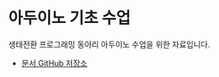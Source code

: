# 아두이노 기초 수업

생태전환 프로그래밍 동아리 아두이노 수업을 위한 자료입니다.

- [문서 GitHub 저장소](https://github.com/jedeop/arduino-book)
